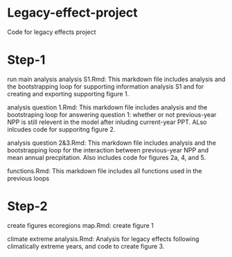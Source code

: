 # Legacy-effect-project
Code for legacy effects project

# Step-1 
run main analysis 
analysis S1.Rmd: This markdown file includes analysis and the bootstrapping loop for supporting information analysis S1 and for creating and exporting supporting figure 1.

analysis question 1.Rmd: This markdown file includes analysis and the bootstraping loop for answering question 1: whether or not previous-year NPP is still relevent in the model after inluding current-year PPT. ALso inlcudes code for supporitng figure 2.

analysis question 2&3.Rmd: This markdown file includes analysis and the bootstrapping loop for the interaction between previous-year NPP and mean annual precpitation. Also includes code for figures 2a, 4, and 5. 

functions.Rmd: This markdown file includes all functions used in the previous loops

# Step-2
create figures 
ecoregions map.Rmd: create figure 1 

climate extreme analysis.Rmd: Analysis for legacy effects following climatically extreme years, and code to create figure 3.


